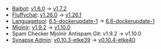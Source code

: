 * [Baibot](https://github.com/etkecc/baibot): [v1.6.0](https://github.com/etkecc/baibot/releases/tag/v1.6.0) -> [v1.7.2](https://github.com/etkecc/baibot/releases/tag/v1.7.2)
* [Fluffychat](https://github.com/krille-chan/fluffychat): [v1.26.0](https://github.com/krille-chan/fluffychat/releases/tag/v1.26.0) -> [v1.26.1](https://github.com/krille-chan/fluffychat/releases/tag/v1.26.1)
* [Languagetool](https://github.com/Erikvl87/docker-languagetool): [6.5-dockerupdate-1](https://github.com/Erikvl87/docker-languagetool/releases/tag/v6.5-dockerupdate-1) -> [6.6-dockerupdate-1](https://github.com/Erikvl87/docker-languagetool/releases/tag/v6.6-dockerupdate-1)
* [Mjolnir](https://github.com/matrix-org/mjolnir): [v1.9.2](https://github.com/matrix-org/mjolnir/releases/tag/v1.9.2) -> [v1.10.0](https://github.com/matrix-org/mjolnir/releases/tag/v1.10.0)
* Spam Checker Mjolnir Antispam Git: v1.9.2 -> v1.10.0
* [Synapse Admin](https://github.com/etkecc/synapse-admin): [v0.10.3-etke39](https://github.com/etkecc/synapse-admin/releases/tag/v0.10.3-etke39) -> [v0.10.4-etke40](https://github.com/etkecc/synapse-admin/releases/tag/v0.10.4-etke40)
